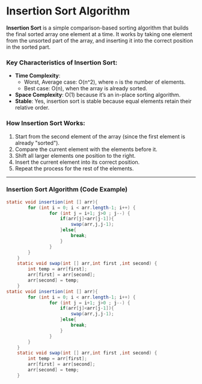 # Insertion Sort Algorithm

**Insertion Sort** is a simple comparison-based sorting algorithm that builds the final sorted array one element at a time. It works by taking one element from the unsorted part of the array, and inserting it into the correct position in the sorted part.

### Key Characteristics of Insertion Sort:
- **Time Complexity**:
  - Worst, Average case: O(n^2), where `n` is the number of elements.
  - Best case: O(n), when the array is already sorted.
- **Space Complexity**: O(1) because it’s an in-place sorting algorithm.
- **Stable**: Yes, insertion sort is stable because equal elements retain their relative order.

### How Insertion Sort Works:
1. Start from the second element of the array (since the first element is already "sorted").
2. Compare the current element with the elements before it.
3. Shift all larger elements one position to the right.
4. Insert the current element into its correct position.
5. Repeat the process for the rest of the elements.

---

### Insertion Sort Algorithm (Code Example)

```java
static void insertion(int [] arr){
        for (int i = 0; i < arr.length-1; i++) {
                for (int j = i+1; j>0 ; j--) {
                    if(arr[j]<arr[j-1]){
                        swap(arr,j,j-1);
                    }else{
                        break;
                    }
                }
        }
    }
    static void swap(int [] arr,int first ,int second) {
        int temp = arr[first];
        arr[first] = arr[second];
        arr[second] = temp;
    }
static void insertion(int [] arr){
        for (int i = 0; i < arr.length-1; i++) {
                for (int j = i+1; j>0 ; j--) {
                    if(arr[j]<arr[j-1]){
                        swap(arr,j,j-1);
                    }else{
                        break;
                    }
                }
        }
    }
    static void swap(int [] arr,int first ,int second) {
        int temp = arr[first];
        arr[first] = arr[second];
        arr[second] = temp;
    }
```